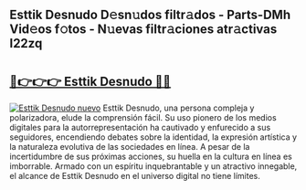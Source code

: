 ## Esttik Desnudo D𝚎sn𝚞dos filtr𝚊dos - Parts-DMh Vid𝚎os f𝚘tos - N𝚞evas filtr𝚊ciones atr𝚊ctivas I22zq

# <h2><a href="http://mb8e6d.tromn.icu/?c=Esttik+Desnudo">🔗👉👉👉 Esttik Desnudo 🔗🔗</a></h2>

[![Esttik Desnudo nuevo](https://i.imgur.com/pEAQMta.gif)](http://mb8e6d.tromn.icu/?c=Esttik+Desnudo)
Esttik Desnudo, una persona compleja y polarizadora, elude la comprensión fácil. Su uso pionero de los medios digitales para la autorrepresentación ha cautivado y enfurecido a sus seguidores, encendiendo debates sobre la identidad, la expresión artística y la naturaleza evolutiva de las sociedades en línea. A pesar de la incertidumbre de sus próximas acciones, su huella en la cultura en línea es imborrable. Armado con un espíritu inquebrantable y un atractivo innegable, el alcance de Esttik Desnudo en el universo digital no tiene límites.
